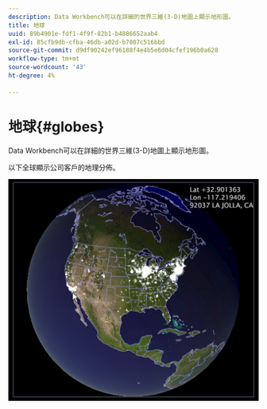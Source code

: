 ```yaml
---
description: Data Workbench可以在詳細的世界三維(3-D)地圖上顯示地形圖。
title: 地球
uuid: 89b4901e-fdf1-4f9f-82b1-b4886652aab4
exl-id: 85cfb9db-cfba-46db-a02d-b7807c516bbd
source-git-commit: d9df90242ef96188f4e4b5e6d04cfef196b0a628
workflow-type: tm+mt
source-wordcount: '43'
ht-degree: 4%

---
```


# 地球{#globes}

Data Workbench可以在詳細的世界三維(3-D)地圖上顯示地形圖。

以下全球顯示公司客戶的地理分佈。

![](assets/vis_Globe_RollOverLatLong.png)
